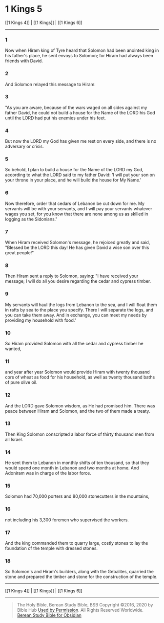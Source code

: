 # 1 Kings 5

[[1 Kings 4]] | [[1 Kings]] | [[1 Kings 6]]

---

### 1
Now when Hiram king of Tyre heard that Solomon had been anointed king in his father's place, he sent envoys to Solomon; for Hiram had always been friends with David.

### 2
And Solomon relayed this message to Hiram:

### 3
"As you are aware, because of the wars waged on all sides against my father David, he could not build a house for the Name of the LORD his God until the LORD had put his enemies under his feet.

### 4
But now the LORD my God has given me rest on every side, and there is no adversary or crisis.

### 5
So behold, I plan to build a house for the Name of the LORD my God, according to what the LORD said to my father David: 'I will put your son on your throne in your place, and he will build the house for My Name.'

### 6
Now therefore, order that cedars of Lebanon be cut down for me. My servants will be with your servants, and I will pay your servants whatever wages you set, for you know that there are none among us as skilled in logging as the Sidonians."

### 7
When Hiram received Solomon's message, he rejoiced greatly and said, "Blessed be the LORD this day! He has given David a wise son over this great people!"

### 8
Then Hiram sent a reply to Solomon, saying: "I have received your message; I will do all you desire regarding the cedar and cypress timber.

### 9
My servants will haul the logs from Lebanon to the sea, and I will float them in rafts by sea to the place you specify. There I will separate the logs, and you can take them away. And in exchange, you can meet my needs by providing my household with food."

### 10
So Hiram provided Solomon with all the cedar and cypress timber he wanted,

### 11
and year after year Solomon would provide Hiram with twenty thousand cors of wheat as food for his household, as well as twenty thousand baths of pure olive oil.

### 12
And the LORD gave Solomon wisdom, as He had promised him. There was peace between Hiram and Solomon, and the two of them made a treaty.

### 13
Then King Solomon conscripted a labor force of thirty thousand men from all Israel.

### 14
He sent them to Lebanon in monthly shifts of ten thousand, so that they would spend one month in Lebanon and two months at home. And Adoniram was in charge of the labor force.

### 15
Solomon had 70,000 porters and 80,000 stonecutters in the mountains,

### 16
not including his 3,300 foremen who supervised the workers.

### 17
And the king commanded them to quarry large, costly stones to lay the foundation of the temple with dressed stones.

### 18
So Solomon's and Hiram's builders, along with the Gebalites, quarried the stone and prepared the timber and stone for the construction of the temple.

---

[[1 Kings 4]] | [[1 Kings]] | [[1 Kings 6]]

---

> The Holy Bible, Berean Study Bible, BSB
> Copyright &copy;2016, 2020 by Bible Hub
> [Used by Permission](https://berean.bible/terms.htm). All Rights Reserved Worldwide.
> [Berean Study Bible for Obsidian](https://github.com/gapmiss/berean-study-bible-for-obsidian)</small>

